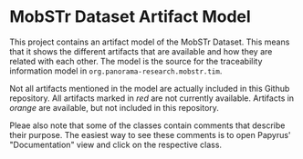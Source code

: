 # MobSTr Dataset Artifact Model

This project contains an artifact model of the MobSTr Dataset. This means that it shows the different artifacts that are available and how they are related with each other. The model is the source for the traceability information model in `org.panorama-research.mobstr.tim`.

Not all artifacts mentioned in the model are actually included in this Github repository. All artifacts marked in *red* are not currently available. Artifacts in *orange* are available, but not included in this repository.

Pleae also note that some of the classes contain comments that describe their purpose. The easiest way to see these comments is to open Papyrus' "Documentation" view and click on the respective class.
